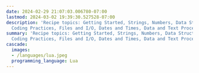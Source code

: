 ```yaml
---
date: 2024-02-29 21:07:03.006780-07:00
lastmod: 2024-03-02 19:39:30.527528-07:00
description: 'Recipe topics: Getting Started, Strings, Numbers, Data Structures, Good
  Coding Practices, Files and I/O, Dates and Times, Data and Text Processing,…'
summary: 'Recipe topics: Getting Started, Strings, Numbers, Data Structures, Good
  Coding Practices, Files and I/O, Dates and Times, Data and Text Processing,…'
cascade:
  images:
  - /languages/lua.jpeg
  programming_language: Lua
---
```


